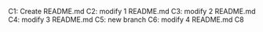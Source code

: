 C1: Create README.md
C2: modify 1 README.md
C3: modify 2 README.md
C4: modify 3 README.md
C5: new branch
C6: modify 4 README.md
C8
